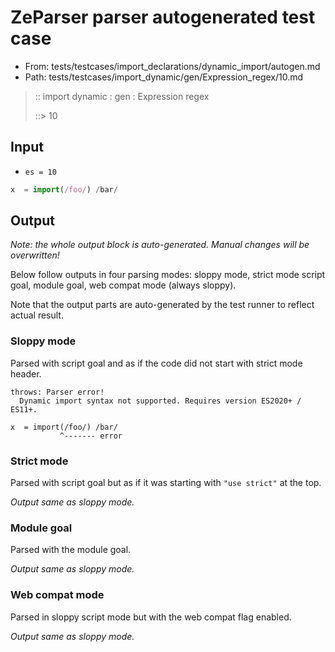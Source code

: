 # ZeParser parser autogenerated test case

- From: tests/testcases/import_declarations/dynamic_import/autogen.md
- Path: tests/testcases/import_dynamic/gen/Expression_regex/10.md

> :: import dynamic : gen : Expression regex
>
> ::> 10

## Input

- `es = 10`

`````js
x  = import(/foo/) /bar/
`````

## Output

_Note: the whole output block is auto-generated. Manual changes will be overwritten!_

Below follow outputs in four parsing modes: sloppy mode, strict mode script goal, module goal, web compat mode (always sloppy).

Note that the output parts are auto-generated by the test runner to reflect actual result.

### Sloppy mode

Parsed with script goal and as if the code did not start with strict mode header.

`````
throws: Parser error!
  Dynamic import syntax not supported. Requires version ES2020+ / ES11+.

x  = import(/foo/) /bar/
           ^------- error
`````

### Strict mode

Parsed with script goal but as if it was starting with `"use strict"` at the top.

_Output same as sloppy mode._

### Module goal

Parsed with the module goal.

_Output same as sloppy mode._

### Web compat mode

Parsed in sloppy script mode but with the web compat flag enabled.

_Output same as sloppy mode._
